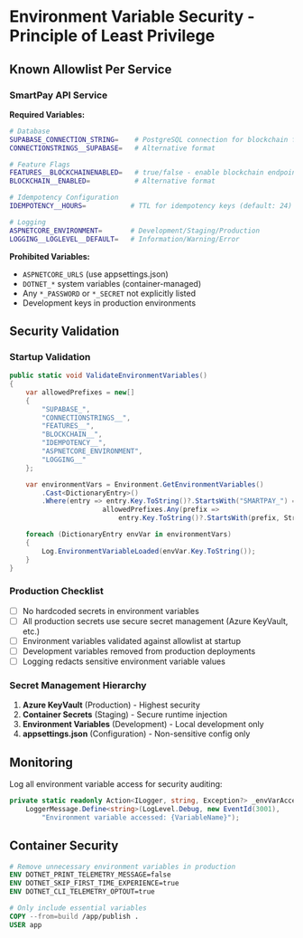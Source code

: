 # Environment Variable Security - Principle of Least Privilege

## Known Allowlist Per Service

### SmartPay API Service

**Required Variables:**
```bash
# Database
SUPABASE_CONNECTION_STRING=    # PostgreSQL connection for blockchain features
CONNECTIONSTRINGS__SUPABASE=   # Alternative format

# Feature Flags
FEATURES__BLOCKCHAINENABLED=   # true/false - enable blockchain endpoints
BLOCKCHAIN__ENABLED=           # Alternative format

# Idempotency Configuration
IDEMPOTENCY__HOURS=           # TTL for idempotency keys (default: 24)

# Logging
ASPNETCORE_ENVIRONMENT=       # Development/Staging/Production
LOGGING__LOGLEVEL__DEFAULT=   # Information/Warning/Error
```

**Prohibited Variables:**
- `ASPNETCORE_URLS` (use appsettings.json)
- `DOTNET_*` system variables (container-managed)
- Any `*_PASSWORD` or `*_SECRET` not explicitly listed
- Development keys in production environments

## Security Validation

### Startup Validation
```csharp
public static void ValidateEnvironmentVariables()
{
    var allowedPrefixes = new[]
    {
        "SUPABASE_",
        "CONNECTIONSTRINGS__",
        "FEATURES__",
        "BLOCKCHAIN__",
        "IDEMPOTENCY__",
        "ASPNETCORE_ENVIRONMENT",
        "LOGGING__"
    };

    var environmentVars = Environment.GetEnvironmentVariables()
        .Cast<DictionaryEntry>()
        .Where(entry => entry.Key.ToString()?.StartsWith("SMARTPAY_") == true ||
                       allowedPrefixes.Any(prefix =>
                           entry.Key.ToString()?.StartsWith(prefix, StringComparison.OrdinalIgnoreCase) == true));

    foreach (DictionaryEntry envVar in environmentVars)
    {
        Log.EnvironmentVariableLoaded(envVar.Key.ToString());
    }
}
```

### Production Checklist

- [ ] No hardcoded secrets in environment variables
- [ ] All production secrets use secure secret management (Azure KeyVault, etc.)
- [ ] Environment variables validated against allowlist at startup
- [ ] Development variables removed from production deployments
- [ ] Logging redacts sensitive environment variable values

### Secret Management Hierarchy

1. **Azure KeyVault** (Production) - Highest security
2. **Container Secrets** (Staging) - Secure runtime injection
3. **Environment Variables** (Development) - Local development only
4. **appsettings.json** (Configuration) - Non-sensitive config only

## Monitoring

Log all environment variable access for security auditing:

```csharp
private static readonly Action<ILogger, string, Exception?> _envVarAccessed =
    LoggerMessage.Define<string>(LogLevel.Debug, new EventId(3001),
        "Environment variable accessed: {VariableName}");
```

## Container Security

```dockerfile
# Remove unnecessary environment variables in production
ENV DOTNET_PRINT_TELEMETRY_MESSAGE=false
ENV DOTNET_SKIP_FIRST_TIME_EXPERIENCE=true
ENV DOTNET_CLI_TELEMETRY_OPTOUT=true

# Only include essential variables
COPY --from=build /app/publish .
USER app
```